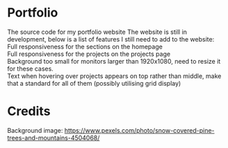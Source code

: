 # Portfolio
The source code for my portfolio website
The website is still in development, below is a list of features I still need to add to the website:<br/>
Full responsiveness for the sections on the homepage<br/>
Full responsiveness for the projects on the projects page<br/>
Background too small for monitors larger than 1920x1080, need to resize it for these cases.<br/>
Text when hovering over projects appears on top rather than middle, make that a standard for all of them (possibly utilising grid display)<br/>
# Credits

Background image: https://www.pexels.com/photo/snow-covered-pine-trees-and-mountains-4504068/
